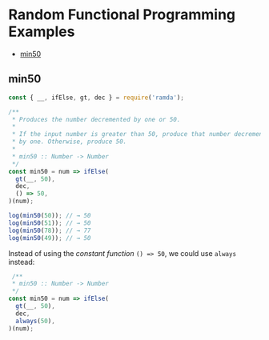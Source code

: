 # Random Functional Programming Examples

- [min50](#min50)

## min50

```js
const { __, ifElse, gt, dec } = require('ramda');

/**
 * Produces the number decremented by one or 50.
 * 
 * If the input number is greater than 50, produce that number decremented
 * by one. Otherwise, produce 50.
 * 
 * min50 :: Number -> Number
 */
const min50 = num => ifElse(
  gt(__, 50),
  dec,
  () => 50,
)(num);

log(min50(50)); // → 50
log(min50(51)); // → 50
log(min50(78)); // → 77
log(min50(49)); // → 50
```

Instead of using the _constant function_ `() => 50`, we could use `always` instead:

```js
 /**
 * min50 :: Number -> Number
 */
const min50 = num => ifElse(
  gt(__, 50),
  dec,
  always(50),
)(num);
```

